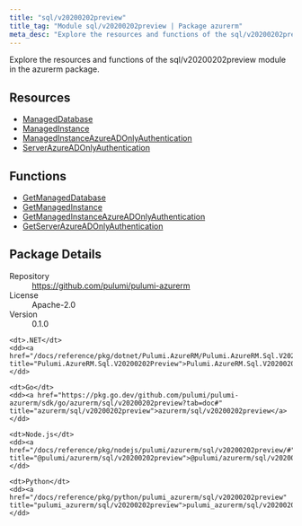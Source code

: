 ```yaml
---
title: "sql/v20200202preview"
title_tag: "Module sql/v20200202preview | Package azurerm"
meta_desc: "Explore the resources and functions of the sql/v20200202preview module in the azurerm package."
---
```


<!-- WARNING: this file was generated by Pulumi Docs Generator. -->
<!-- Do not edit by hand unless you're certain you know what you are doing! -->

Explore the resources and functions of the sql/v20200202preview module in the azurerm package.

<h2 id="resources">Resources</h2>
<ul class="api">
    <li><a href="manageddatabase" title="ManagedDatabase"><span class="symbol resource"></span>ManagedDatabase</a></li>
    <li><a href="managedinstance" title="ManagedInstance"><span class="symbol resource"></span>ManagedInstance</a></li>
    <li><a href="managedinstanceazureadonlyauthentication" title="ManagedInstanceAzureADOnlyAuthentication"><span class="symbol resource"></span>ManagedInstanceAzureADOnlyAuthentication</a></li>
    <li><a href="serverazureadonlyauthentication" title="ServerAzureADOnlyAuthentication"><span class="symbol resource"></span>ServerAzureADOnlyAuthentication</a></li>
</ul>

<h2 id="functions">Functions</h2>
<ul class="api">
    <li><a href="getmanageddatabase" title="GetManagedDatabase"><span class="symbol function"></span>GetManagedDatabase</a></li>
    <li><a href="getmanagedinstance" title="GetManagedInstance"><span class="symbol function"></span>GetManagedInstance</a></li>
    <li><a href="getmanagedinstanceazureadonlyauthentication" title="GetManagedInstanceAzureADOnlyAuthentication"><span class="symbol function"></span>GetManagedInstanceAzureADOnlyAuthentication</a></li>
    <li><a href="getserverazureadonlyauthentication" title="GetServerAzureADOnlyAuthentication"><span class="symbol function"></span>GetServerAzureADOnlyAuthentication</a></li>
</ul>

<h2 id="package-details">Package Details</h2>
<dl class="package-details">
	<dt>Repository</dt>
	<dd><a href="https://github.com/pulumi/pulumi-azurerm">https://github.com/pulumi/pulumi-azurerm</a></dd>
	<dt>License</dt>
	<dd>Apache-2.0</dd>
	<dt>Version</dt>
	<dd>0.1.0</dd>
</dl>



<dl class="tabular">

    <dt>.NET</dt>
    <dd><a href="/docs/reference/pkg/dotnet/Pulumi.AzureRM/Pulumi.AzureRM.Sql.V20200202Preview.html" title="Pulumi.AzureRM.Sql.V20200202Preview">Pulumi.AzureRM.Sql.V20200202Preview</a></dd>

    <dt>Go</dt>
    <dd><a href="https://pkg.go.dev/github.com/pulumi/pulumi-azurerm/sdk/go/azurerm/sql/v20200202preview?tab=doc#" title="azurerm/sql/v20200202preview">azurerm/sql/v20200202preview</a></dd>

    <dt>Node.js</dt>
    <dd><a href="/docs/reference/pkg/nodejs/pulumi/azurerm/sql/v20200202preview/#" title="@pulumi/azurerm/sql/v20200202preview">@pulumi/azurerm/sql/v20200202preview</a></dd>

    <dt>Python</dt>
    <dd><a href="/docs/reference/pkg/python/pulumi_azurerm/sql/v20200202preview" title="pulumi_azurerm/sql/v20200202preview">pulumi_azurerm/sql/v20200202preview</a></dd>

</dl>

